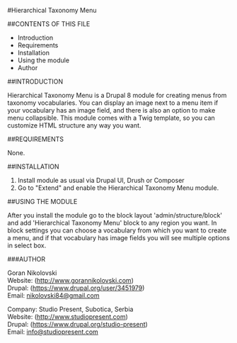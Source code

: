 #Hierarchical Taxonomy Menu

##CONTENTS OF THIS FILE

  * Introduction
  * Requirements
  * Installation
  * Using the module
  * Author

##INTRODUCTION

Hierarchical Taxonomy Menu is a Drupal 8 module for creating menus from taxonomy
vocabularies. You can display an image next to a menu item if your vocabulary
has an image field, and there is also an option to make menu collapsible. This
module comes with a Twig template, so you can customize HTML structure any way
you want.

##REQUIREMENTS

None.

##INSTALLATION

1. Install module as usual via Drupal UI, Drush or Composer
2. Go to "Extend" and enable the Hierarchical Taxonomy Menu module.

##USING THE MODULE

After you install the module go to the block layout 'admin/structure/block' and
add 'Hierarchical Taxonomy Menu' block to any region you want. In block settings
you can choose a vocabulary from which you want to create a menu, and if that
vocabulary has image fields you will see multiple options in select box.

###AUTHOR

Goran Nikolovski  
Website: (http://www.gorannikolovski.com)  
Drupal: (https://www.drupal.org/user/3451979)  
Email: nikolovski84@gmail.com  

Company: Studio Present, Subotica, Serbia  
Website: (http://www.studiopresent.com)  
Drupal: (https://www.drupal.org/studio-present)      
Email: info@studiopresent.com
